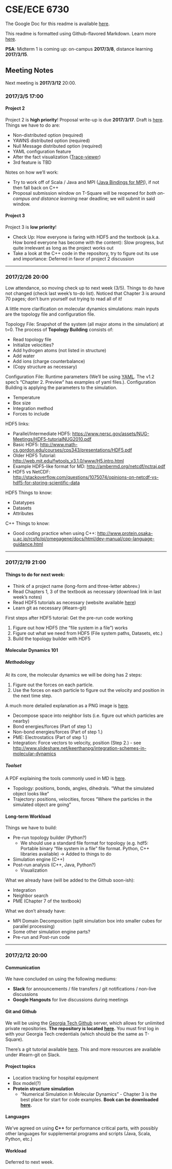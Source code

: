 # CSE/ECE 6730

The Google Doc for this readme is available [here](https://docs.google.com/document/d/13ZdCe5m2qWxUTOIV5w832NaWi0wwD3mAR7vmARB5Kj8/edit?usp=sharing).

This readme is formatted using Github-flavored Markdown. Learn more [here](https://guides.github.com/features/mastering-markdown/).

**PSA**: Midterm 1 is coming up: on-campus **2017/3/8**, distance learning **2017/3/15**.

## Meeting Notes

Next meeting is **2017/3/12** 20:00.

### 2017/3/5 17:00

#### Project 2

Project 2 is **high priority**! Proposal write-up is due **2017/3/17**. Draft is [here](https://www.overleaf.com/8412863mmhnzsdbxvct). Things we have to do are:

- Non-distributed option (required)
- YAWNS distributed option (required)
- Null Message distributed option (required)
- YAML configuration feature
- After the fact visualization ([Trace-viewer](https://github.com/catapult-project/catapult/tree/master/tracing))
- 3rd feature is TBD

Notes on how we’ll work:

- Try to work off of Scala / Java and MPI ([Java Bindings for MPI](http://blogs.cisco.com/performance/java-bindings-for-open-mpi)), if not then fall back on C++
- Proposal submission window on T-Square will be reopened for *both on-campus and distance learning* near deadline; we will submit in said window.

#### Project 3

Project 3 is **low priority**!

- Check Up: How everyone is faring with HDF5 and the textbook (a.k.a. How bored everyone has become with the content): Slow progress, but quite irrelevant as long as the project works out
- Take a look at the C++ code in the repository, try to figure out its use and importance: Deferred in favor of project 2 discussion

---

### 2017/2/26 20:00

Low attendance, so moving check up to next week (3/5). Things to do have not changed (check last week’s to-do list). Noticed that Chapter 3 is around 70 pages; don’t burn yourself out trying to read all of it!

A little more clarification on molecular dynamics simulations: main inputs are the topology file and configuration file.

Topology File: Snapshot of the system (all major atoms in the simulation) at t=0. The process of **Topology Building** consists of:

- Read topology file
- Initialize velocities?
- Add hydrogen atoms (not listed in structure)
- Add water
- Add ions (charge counterbalance)
- (Copy structure as necessary)

Configuration File: Runtime parameters (We’ll be using [YAML](http://www.yaml.org/). The v1.2 spec’s “Chapter 2. Preview” has examples of yaml files.). Configuration Building is applying the parameters to the simulation.

- Temperature
- Box size
- Integration method
- Forces to include

HDF5 links:

- Parallel/Intermediate HDF5: https://www.nersc.gov/assets/NUG-Meetings/HDF5-tutorialNUG2010.pdf
- Basic HDF5: http://www.math-cs.gordon.edu/courses/cps343/presentations/HDF5.pdf
- Older HDF5 Tutorial: http://web.mit.edu/fwtools_v3.1.0/www/H5.intro.html
- Example HDF5-like format for MD: http://ambermd.org/netcdf/nctraj.pdf
- HDF5 vs NetCDF: http://stackoverflow.com/questions/1075074/opinions-on-netcdf-vs-hdf5-for-storing-scientific-data

HDF5 Things to know:

- Datatypes
- Datasets
- Attributes

C++ Things to know:
- Good coding practice when using C++: http://www.protein.osaka-u.ac.jp/rcsfp/pi/omegagene/docs/html/dev-manual/cpp-language-guidance.html

---

### 2017/2/19 21:00

#### **Things to do** for next week:

- Think of a project name (long-form and three-letter abbrev.)
- Read Chapters 1, 3 of the textbook as necessary (download link in last week’s notes)
- Read HDF5 tutorials as necessary (website available [here](https://support.hdfgroup.org/HDF5/))
- Learn git as necessary (#learn-git)

First steps after HDF5 tutorial: Get the pre-run code working

1. Figure out how HDF5 (the “file system in a file”) works
2. Figure out what we need from HDF5 (File system paths, Datasets, etc.)
3. Build the topology builder with HDF5

#### Molecular Dynamics 101

##### Methodology

At its core, the molecular dynamics we will be doing has 2 steps:

1. Figure out the forces on each particle.
2. Use the forces on each particle to figure out the velocity and position in the next time step.

A much more detailed explanation as a PNG image is [here](http://www.gromacs.org/@api/deki/files/230/=gmx_4.6_gpu_acceleration.png).

- Decompose space into neighbor lists (i.e. figure out which particles are nearby)
- Bond energies/forces (Part of step 1.)
- Non-bond energies/forces (Part of step 1.)
- PME: Electrostatics (Part of step 1.)
- Integration: Force vectors to velocity, position (Step 2.) - see http://www.slideshare.net/keerthanpg/integration-schemes-in-molecular-dynamics

##### Toolset

A PDF explaining the tools commonly used in MD is [here](http://research.ozreef.org/GROMACS_MD_Flowchart.pdf).

- Topology: positions, bonds, angles, dihedrals. “What the simulated object looks like”
- Trajectory: positions, velocities, forces “Where the particles in the simulated object are going”

#### Long-term Workload

Things we have to build:

- Pre-run topology builder (Python?)
    - We should use a standard file format for topology (e.g. hdf5: Portable binary “file system in a file” file format. Python, C++ libraries available) -> Added to things to do
- Simulation engine (C++)
- Post-run analysis (C++, Java, Python?)
    - Visualization

What we already have (will be added to the Github soon-ish):

- Integration
- Neighbor search
- PME (Chapter 7 of the textbook)

What we don’t already have:

- MPI Domain Decomposition (split simulation box into smaller cubes for parallel processing)
- Some other simulation engine parts?
- Pre-run and Post-run code

---

### 2017/2/12 20:00

#### Communication

We have concluded on using the following mediums:

- **Slack** for announcements / file transfers / git notifications / non-live discussions
- **Google Hangouts** for live discussions during meetings

#### Git and Github

We will be using the [Georgia Tech Github](https://github.gatech.edu/) server, which allows for unlimited private repositories. **The repository is located [here](https://github.gatech.edu/bma36/cse6730).** You must first log in with your Georgia Tech credentials (which should be the same as T-Square).

There’s a git tutorial available [here](http://rogerdudler.github.io/git-guide/). This and more resources are available under #learn-git on Slack.

#### Project topics

- Location tracking for hospital equipment
- Box model(?)
- **Protein structure simulation**
    - “Numerical Simulation in Molecular Dynamics” - Chapter 3 is the best place for start for code examples. **Book can be downloaded [here](http://link.springer.com/book/10.1007%2F978-3-540-68095-6).**

#### Languages

We’ve agreed on using **C++** for performance critical parts, with possibly other languages for supplemental programs and scripts (Java, Scala, Python, etc.)

#### Workload

Deferred to next week.

